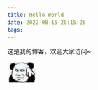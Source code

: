 ```yaml
---
title: Hello World
date: 2022-08-15 20:15:26
tags:
---
```

这是我的博客，欢迎大家访问~

![haha](/source/images/hh.jpg)
